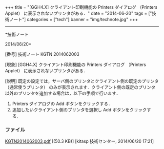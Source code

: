 ﻿+++
title = "[GGH4.X] クライアント印刷機能の Printers ダイアログ （Printers Applet） に表示されないプリンタがある．"
date = "2014-06-20"
tags = ["技術ノート"]
categories = ["tech"]
banner = "img/technote.jpg"
+++

-----------------------------------------------------------------------------------------------------------------------------

*技術ノート

2014/06/20*


[番号]
技術ノート KGTN 2014062003

[現象]
[GGH4.X] クライアント印刷機能の Printers ダイアログ （Printers
Applet） に表示されないプリンタがある．

[説明]
既定の設定では，サーバ側のプリンタとクライアント側の既定のプリンタ
（通常使うプリンタ）
のみが表示されます．クライアント側の既定のプリンタ以外のプリンタを追加する場合は，以下の手順で行います．

1) Printers ダイアログの Add ボタンをクリックする．
2) 追加したいクライアント側のプリンタを選択し Add ボタンをクリックする．


### ファイル

 
 


[KGTN2014062003.pdf](http://techreport.kitasp.net/attachments/download/1693/KGTN2014062003.pdf)
 [(50.3 KB)] [kitasp 技術センター, 2014/06/20
17:21]


 


 


